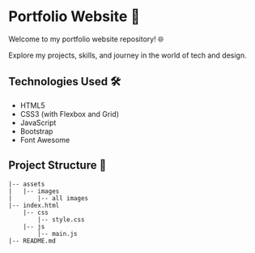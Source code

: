 # Portfolio Website 🚀

Welcome to my portfolio website repository! 🌐

Explore my projects, skills, and journey in the world of tech and design.

## Technologies Used 🛠️

- HTML5
- CSS3 (with Flexbox and Grid)
- JavaScript
- Bootstrap
- Font Awesome


## Project Structure 📂

```plaintext
|-- assets
|   |-- images
|       |-- all images
|-- index.html
    |-- css
        |-- style.css
    |-- js
        |-- main.js
|-- README.md
